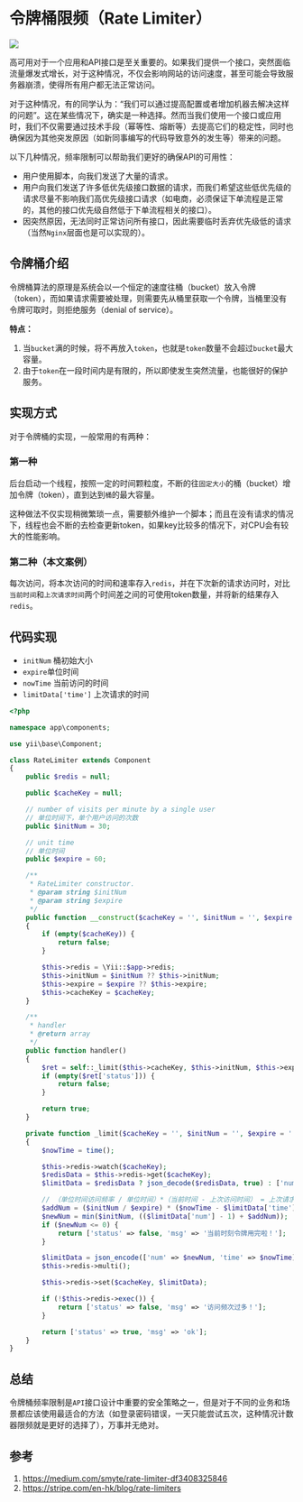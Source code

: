 # 令牌桶限频（Rate Limiter）

![](https://rawcdn.githack.com/WilburXu/blog/29e69ece7c018af808bb09237bea7181905e2325/other/images/token_buckets-1.jpg)



高可用对于一个应用和API接口是至关重要的。如果我们提供一个接口，突然面临流量爆发式增长，对于这种情况，不仅会影响网站的访问速度，甚至可能会导致服务器崩溃，使得所有用户都无法正常访问。

对于这种情况，有的同学认为：“我们可以通过提高配置或者增加机器去解决这样的问题”。这在某些情况下，确实是一种选择。然而当我们使用一个接口或应用时，我们不仅需要通过技术手段（幂等性、熔断等）去提高它们的稳定性，同时也确保因为其他突发原因（如新同事编写的代码导致意外的发生等）带来的问题。

以下几种情况，频率限制可以帮助我们更好的确保API的可用性：

- 用户使用脚本，向我们发送了大量的请求。
- 用户向我们发送了许多低优先级接口数据的请求，而我们希望这些低优先级的请求尽量不影响我们高优先级接口请求（如电商，必须保证下单流程是正常的，其他的接口优先级自然低于下单流程相关的接口）。
- 因突然原因，无法同时正常访问所有接口，因此需要临时丢弃优先级低的请求（当然`Nginx`层面也是可以实现的）。



## 令牌桶介绍

令牌桶算法的原理是系统会以一个恒定的速度往桶（bucket）放入令牌（token），而如果请求需要被处理，则需要先从桶里获取一个令牌，当桶里没有令牌可取时，则拒绝服务（denial of service）。

**特点：**

1. 当`bucket`满的时候，将不再放入`token`，也就是`token`数量不会超过`bucket`最大容量。
2. 由于`token`在一段时间内是有限的，所以即使发生突然流量，也能很好的保护服务。



## 实现方式

对于令牌桶的实现，一般常用的有两种：

### 第一种

后台启动一个线程，按照一定的时间颗粒度，不断的往`固定大小`的桶（bucket）增加令牌（token），直到达到`桶`的最大容量。

这种做法不仅实现稍微繁琐一点，需要额外维护一个脚本；而且在没有请求的情况下，线程也会不断的去检查更新token，如果key比较多的情况下，对CPU会有较大的性能影响。

### 第二种（本文案例）

每次访问，将本次访问的时间和速率存入`redis`，并在下次新的请求访问时，对比`当前时间`和`上次请求时间`两个时间差之间的可使用token数量，并将新的结果存入`redis`。



## 代码实现

- `initNum` 桶初始大小
- `expire`单位时间
- `nowTime` 当前访问的时间
- `limitData['time']` 上次请求的时间

```php
<?php

namespace app\components;

use yii\base\Component;

class RateLimiter extends Component
{
    public $redis = null;

    public $cacheKey = null;

    // number of visits per minute by a single user
    // 单位时间下，单个用户访问的次数
    public $initNum = 30;

    // unit time
    // 单位时间
    public $expire = 60;

    /**
     * RateLimiter constructor.
     * @param string $initNum
     * @param string $expire
     */
    public function __construct($cacheKey = '', $initNum = '', $expire = '')
    {
        if (empty($cacheKey)) {
            return false;
        }

        $this->redis = \Yii::$app->redis;
        $this->initNum = $initNum ?? $this->initNum;
        $this->expire = $expire ?? $this->expire;
        $this->cacheKey = $cacheKey;
    }

    /**
     * handler
     * @return array
     */
    public function handler()
    {
        $ret = self::_limit($this->cacheKey, $this->initNum, $this->expire);
        if (empty($ret['status'])) {
            return false;
        }

        return true;
    }

    private function _limit($cacheKey = '', $initNum = '', $expire = '')
    {
        $nowTime = time();

        $this->redis->watch($cacheKey);
        $redisData = $this->redis->get($cacheKey);
        $limitData = $redisData ? json_decode($redisData, true) : ['num' => $initNum, 'time' => $nowTime];

        // （单位时间访问频率 / 单位时间）*（当前时间 - 上次访问时间） = 上次请求至今可增加的访问次数
        $addNum = ($initNum / $expire) * ($nowTime - $limitData['time']);
        $newNum = min($initNum, (($limitData['num'] - 1) + $addNum));
        if ($newNum <= 0) {
            return ['status' => false, 'msg' => '当前时刻令牌用完啦！'];
        }

        $limitData = json_encode(['num' => $newNum, 'time' => $nowTime]);
        $this->redis->multi();

        $this->redis->set($cacheKey, $limitData);

        if (!$this->redis->exec()) {
            return ['status' => false, 'msg' => '访问频次过多！'];
        }

        return ['status' => true, 'msg' => 'ok'];
    }
}
```



## 总结

令牌桶频率限制是`API`接口设计中重要的安全策略之一，但是对于不同的业务和场景都应该使用最适合的方法（如登录密码错误，一天只能尝试五次，这种情况计数器限频就是更好的选择了），万事并无绝对。



## 参考

1. https://medium.com/smyte/rate-limiter-df3408325846
2. https://stripe.com/en-hk/blog/rate-limiters









